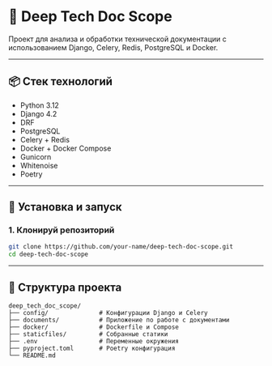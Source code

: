 # 📄 Deep Tech Doc Scope

Проект для анализа и обработки технической документации с использованием Django, Celery, Redis, PostgreSQL и Docker.

---

## 📦 Стек технологий

- Python 3.12
- Django 4.2
- DRF
- PostgreSQL
- Celery + Redis
- Docker + Docker Compose
- Gunicorn
- Whitenoise
- Poetry

---

## 🚀 Установка и запуск

### 1. Клонируй репозиторий

```bash
git clone https://github.com/your-name/deep-tech-doc-scope.git
cd deep-tech-doc-scope
```

---

## 📁 Структура проекта
```
deep_tech_doc_scope/
├── config/              # Конфигурации Django и Celery
├── documents/           # Приложение по работе с документами
├── docker/              # Dockerfile и Compose
├── staticfiles/         # Собранные статики
├── .env                 # Переменные окружения
├── pyproject.toml       # Poetry конфигурация
└── README.md
```
